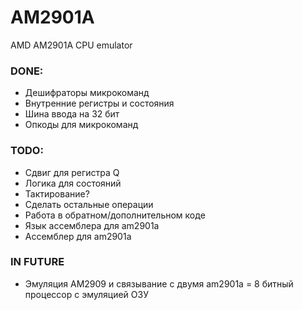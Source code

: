 # AM2901A
AMD AM2901A CPU emulator

### DONE:
- Дешифраторы микрокоманд
- Внутренние регистры и состояния
- Шина ввода на 32 бит
- Опкоды для микрокоманд

### TODO:
- Сдвиг для регистра Q
- Логика для состояний
- Тактирование?
- Сделать остальные операции
- Работа в обратном/дополнительном коде
- Язык ассемблера для am2901a
- Ассемблер для am2901a


### IN FUTURE
- Эмуляция AM2909 и связывание с двумя am2901a = 8 битный процессор с эмуляцией ОЗУ
